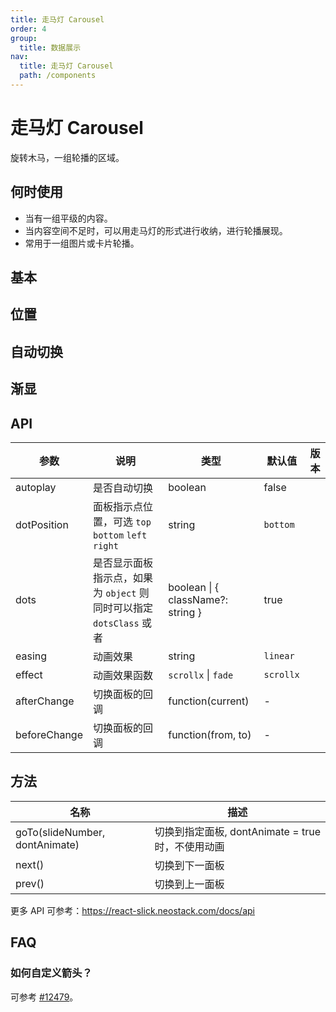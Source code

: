 ```yaml
---
title: 走马灯 Carousel
order: 4
group:
  title: 数据展示
nav:
  title: 走马灯 Carousel
  path: /components
---
```


# 走马灯 Carousel

旋转木马，一组轮播的区域。

## 何时使用

- 当有一组平级的内容。
- 当内容空间不足时，可以用走马灯的形式进行收纳，进行轮播展现。
- 常用于一组图片或卡片轮播。

## 基本

<code src="./demos/basic.tsx"></code>

## 位置

<code src="./demos/position.tsx"></code>

## 自动切换

<code src="./demos/autoplay.tsx"></code>

## 渐显

<code src="./demos/fade.tsx"></code>

## API

| 参数         | 说明                                                                | 类型                              | 默认值    | 版本 |
| ------------ | ------------------------------------------------------------------- | --------------------------------- | --------- | ---- |
| autoplay     | 是否自动切换                                                        | boolean                           | false     |      |
| dotPosition  | 面板指示点位置，可选 `top` `bottom` `left` `right`                  | string                            | `bottom`  |      |
| dots         | 是否显示面板指示点，如果为 `object` 则同时可以指定 `dotsClass` 或者 | boolean \| { className?: string } | true      |      |
| easing       | 动画效果                                                            | string                            | `linear`  |      |
| effect       | 动画效果函数                                                        | `scrollx` \| `fade`               | `scrollx` |      |
| afterChange  | 切换面板的回调                                                      | function(current)                 | -         |      |
| beforeChange | 切换面板的回调                                                      | function(from, to)                | -         |      |

## 方法

| 名称                           | 描述                                              |
| ------------------------------ | ------------------------------------------------- |
| goTo(slideNumber, dontAnimate) | 切换到指定面板, dontAnimate = true 时，不使用动画 |
| next()                         | 切换到下一面板                                    |
| prev()                         | 切换到上一面板                                    |

更多 API 可参考：<https://react-slick.neostack.com/docs/api>

## FAQ

### 如何自定义箭头？

可参考 [#12479](https://github.com/ant-design/ant-design/issues/12479)。
